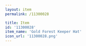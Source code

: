 ```yaml
---
layout: item
permalink: /11300028

title: Item
id: '11300028'
item_name: 'Gold Forest Keeper Hat'
icon_url: '11300028.png'
---
```

